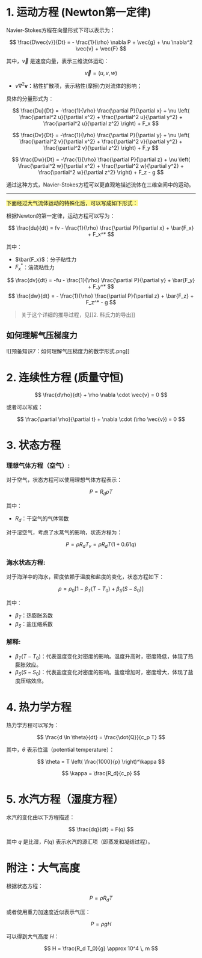 <script type="text/javascript" src="https://cdn.jsdelivr.net/npm/mathjax@3/es5/tex-mml-chtml.js"></script>

# 1. 运动方程 (Newton第一定律)

Navier-Stokes方程在向量形式下可以表示为：

$$
\frac{D\vec{v}}{Dt} = - \frac{1}{\rho} \nabla P + \vec{g} + \nu \nabla^2 \vec{v} + \vec{F}
$$

其中，$\vec{v}$ 是速度向量，表示三维流体运动：

$$
\vec{v} = (u, v, w)
$$

- $\nu \nabla^2 \mathbf{v}$：粘性扩散项，表示粘性(摩擦)力对流体的影响；

具体的分量形式为：

$$
\frac{Du}{Dt} = -\frac{1}{\rho} \frac{\partial P}{\partial x} + \nu \left( \frac{\partial^2 u}{\partial x^2} + \frac{\partial^2 u}{\partial y^2} + \frac{\partial^2 u}{\partial z^2} \right) + F_x
$$

$$
\frac{Dv}{Dt} = -\frac{1}{\rho} \frac{\partial P}{\partial y} + \nu \left( \frac{\partial^2 v}{\partial x^2} + \frac{\partial^2 v}{\partial y^2} + \frac{\partial^2 v}{\partial z^2} \right) + F_y
$$

$$
\frac{Dw}{Dt} = -\frac{1}{\rho} \frac{\partial P}{\partial z} + \nu \left( \frac{\partial^2 w}{\partial x^2} + \frac{\partial^2 w}{\partial y^2} + \frac{\partial^2 w}{\partial z^2} \right) + F_z - g
$$

通过这种方式，Navier-Stokes方程可以更直观地描述流体在三维空间中的运动。

-----

<span style="background:#fff88f">下面经过大气流体运动的特殊化后，可以写成如下形式：</span>

根据Newton的第一定律，运动方程可以写为：

$$
\frac{du}{dt} = fv - \frac{1}{\rho} \frac{\partial P}{\partial x} + \bar{F_x} + F_x^*
$$

其中：
- $\bar{F_x}$：分子粘性力
- $F_x^*$：湍流粘性力

$$
\frac{dv}{dt} = -fu - \frac{1}{\rho} \frac{\partial P}{\partial y} + \bar{F_y} + F_y^*
$$
$$
\frac{dw}{dt} = - \frac{1}{\rho} \frac{\partial P}{\partial z} + \bar{F_z} + F_z^* - g
$$

> 关于这个详细的推导过程，见[[2. 科氏力的导出]]

## 如何理解气压梯度力
![[预备知识7：如何理解气压梯度力的数学形式.png]]


# 2. 连续性方程 (质量守恒)

$$
\frac{d\rho}{dt} + \rho \nabla \cdot \vec{v} = 0
$$

或者可以写成：

$$
\frac{\partial \rho}{\partial t} + \nabla \cdot (\rho \vec{v}) = 0
$$

# 3. 状态方程

### 理想气体方程（空气）:

对于空气，状态方程可以使用理想气体方程表示：

$$
P = R_d \rho T
$$

其中：
- $R_d$：干空气的气体常数

对于湿空气，考虑了水蒸气的影响，状态方程为：

$$
P = \rho R_d T_v = \rho R_d T(1+0.61q)
$$

### 海水状态方程:

对于海洋中的海水，密度依赖于温度和盐度的变化，状态方程如下：

$$
\rho = \rho_0 \left[ 1 - \beta_T (T - T_0) + \beta_S (S - S_0) \right]
$$

其中：
- $\beta_T$：热膨胀系数
- $\beta_S$：盐压缩系数


### 解释:

- $\beta_T (T - T_0)$：代表温度变化对密度的影响。温度升高时，密度降低，体现了热膨胀效应。
- $\beta_S (S - S_0)$：代表盐度变化对密度的影响。盐度增加时，密度增大，体现了盐度压缩效应。


# 4. 热力学方程

热力学方程可以写为：

$$
\frac{d \ln \theta}{dt} = \frac{\dot{Q}}{c_p T}
$$

其中，$\theta$ 表示位温（potential temperature）：

$$
\theta = T \left( \frac{1000}{p} \right)^\kappa
$$

$$
\kappa = \frac{R_d}{c_p}
$$

# 5. 水汽方程（湿度方程）

水汽的变化由以下方程描述：

$$
\frac{dq}{dt} = F(q)
$$

其中 $q$ 是比湿，$F(q)$ 表示水汽的源汇项（即蒸发和凝结过程）。


# 附注：大气高度

根据状态方程：

$$
P = \rho R_d T
$$

或者使用重力加速度近似表示气压：

$$
P = \rho g H
$$

可以得到大气高度 $H$：

$$
H = \frac{R_d T_0}{g} \approx 10^4 \, m
$$